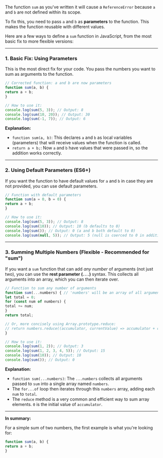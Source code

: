 The function `sum` as you've written it will cause a `ReferenceError` because `a` and `b` are not defined within its
scope.

To fix this, you need to pass `a` and `b` as **parameters** to the function. This makes the function reusable with
different values.

Here are a few ways to define a `sum` function in JavaScript, from the most basic fix to more flexible versions:

---

### 1. Basic Fix: Using Parameters

This is the most direct fix for your code. You pass the numbers you want to sum as arguments to the function.

```javascript
// Corrected function: a and b are now parameters
function sum(a, b) {
return a + b;
}

// How to use it:
console.log(sum(5, 3)); // Output: 8
console.log(sum(10, 20)); // Output: 30
console.log(sum(-1, 7)); // Output: 6
```

**Explanation:**
* `function sum(a, b)`: This declares `a` and `b` as local variables (parameters) that will receive values when the
function is called.
* `return a + b;`: Now `a` and `b` have values that were passed in, so the addition works correctly.

---

### 2. Using Default Parameters (ES6+)

If you want the function to have default values for `a` and `b` in case they are not provided, you can use default
parameters.

```javascript
// Function with default parameters
function sum(a = 0, b = 0) {
return a + b;
}

// How to use it:
console.log(sum(5, 3)); // Output: 8
console.log(sum(10)); // Output: 10 (b defaults to 0)
console.log(sum()); // Output: 0 (a and b both default to 0)
console.log(sum(null, 5)); // Output: 5 (null is coerced to 0 in addition)
```

---

### 3. Summing Multiple Numbers (Flexible - Recommended for "sum")

If you want a `sum` function that can add *any number* of arguments (not just two), you can use the **rest parameter
(`...`)** syntax. This collects all arguments into an array, which you can then iterate over.

```javascript
// Function to sum any number of arguments
function sum(...numbers) { // 'numbers' will be an array of all arguments
let total = 0;
for (const num of numbers) {
total += num;
}
return total;

// Or, more concisely using Array.prototype.reduce:
// return numbers.reduce((accumulator, currentValue) => accumulator + currentValue, 0);
}

// How to use it:
console.log(sum(1, 2)); // Output: 3
console.log(sum(1, 2, 3, 4, 5)); // Output: 15
console.log(sum(10)); // Output: 10
console.log(sum()); // Output: 0
```

**Explanation:**
* `function sum(...numbers)`: The `...numbers` collects all arguments passed to `sum` into a single array named
`numbers`.
* The `for...of` loop then iterates through this `numbers` array, adding each `num` to `total`.
* The `reduce` method is a very common and efficient way to sum array elements. `0` is the initial value of
`accumulator`.

---

**In summary:**

For a simple sum of two numbers, the first example is what you're looking for:

```javascript
function sum(a, b) {
return a + b;
}
```
